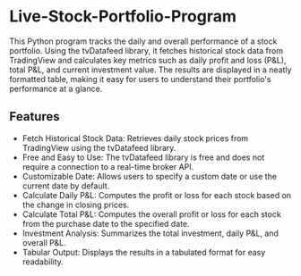 # Live-Stock-Portfolio-Program

This Python program tracks the daily and overall performance of a stock portfolio. Using the tvDatafeed library, it fetches historical stock data from TradingView and calculates key metrics such as daily profit and loss (P&L), total P&L, and current investment value. The results are displayed in a neatly formatted table, making it easy for users to understand their portfolio's performance at a glance.

## Features

- Fetch Historical Stock Data: Retrieves daily stock prices from TradingView using the tvDatafeed library.
- Free and Easy to Use: The tvDatafeed library is free and does not require a connection to a real-time broker API.
- Customizable Date: Allows users to specify a custom date or use the current date by default.
- Calculate Daily P&L: Computes the profit or loss for each stock based on the change in closing prices.
- Calculate Total P&L: Computes the overall profit or loss for each stock from the purchase date to the specified date.
- Investment Analysis: Summarizes the total investment, daily P&L, and overall P&L.
- Tabular Output: Displays the results in a tabulated format for easy readability.
